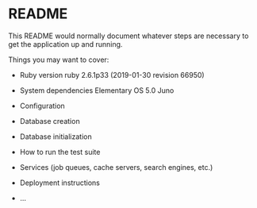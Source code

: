 # README

This README would normally document whatever steps are necessary to get the
application up and running.

Things you may want to cover:

* Ruby version
  ruby 2.6.1p33 (2019-01-30 revision 66950)

* System dependencies
  Elementary OS 5.0 Juno

* Configuration

* Database creation

* Database initialization

* How to run the test suite

* Services (job queues, cache servers, search engines, etc.)

* Deployment instructions

* ...
